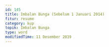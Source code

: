 ```yaml
---
id: 145
title: Imbalan Bunga (Sebelum 1 Januari 2014)
fitur: resume
category: kup
topik: Imbalan Bunga
type: word
modifiedTime: 11 Desember 2019
---
```



